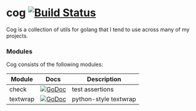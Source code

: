 # cog [![Build Status](https://github.com/thatguystone/cog/workflows/test/badge.svg)](https://github.com/thatguystone/cog/actions)

Cog is a collection of utils for golang that I tend to use across many of my projects.

### Modules

Cog consists of the following modules:

| Module        | Docs                                 | Description |
| ------------- | ------------------------------------ | ----------- |
| check         | [![GoDoc][check-ref]][check]         | test assertions
| textwrap      | [![GoDoc][textwrap-ref]][textwrap]   | python-style textwrap

[check]: https://pkg.go.dev/github.com/thatguystone/cog/check
[check-ref]: https://pkg.go.dev/badge/github.com/thatguystone/cog/check.svg
[textwrap]: https://godoc.org/github.com/thatguystone/cog/textwrap
[textwrap-ref]: https://pkg.go.dev/badge/github.com/thatguystone/cog/textwrap.svg
